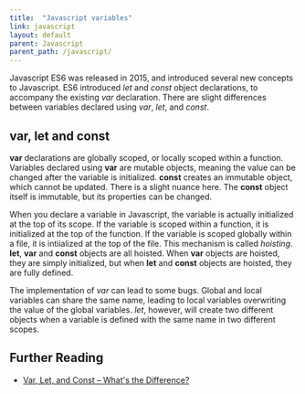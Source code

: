 ```yaml
---
title:  "Javascript variables"
link: javascript
layout: default
parent: Javascript
parent_path: /javascript/
---
```


Javascript ES6 was released in 2015, and introduced several new concepts to Javascript. ES6 introduced *let* and *const* object declarations, to accompany the existing *var* declaration. There are slight differences between variables declared using *var*, *let*, and *const*.

## var, let and const

**var** declarations are globally scoped, or locally scoped within a function. Variables declared using **var** are mutable objects, meaning the value can be changed after the variable is initialized. **const** creates an immutable object, which cannot be updated. There is a slight nuance here. The **const** object itself is immutable, but its properties can be changed.

When you declare a variable in Javascript, the variable is actually initialized at the top of its scope. If the variable is scoped within a function, it is initialized at the top of the function. If the variable is scoped globally within a file, it is intiialized at the top of the file. This mechanism is called *hoisting*. **let**, **var** and **const** objects are all hoisted. When **var** objects are hoisted, they are simply initialized, but when **let** and **const** objects are hoisted, they are fully defined.

The implementation of *var* can lead to some bugs. Global and local variables can share the same name, leading to local variables overwriting the value of the global variables. *let*, however, will create two different objects when a variable is defined with the same name in two different scopes.


## Further Reading

- [Var, Let, and Const – What's the Difference?](https://www.freecodecamp.org/news/var-let-and-const-whats-the-difference/#:~:text=var%20declarations%20are%20globally%20scoped%20or%20function%20scoped%20while%20let,be%20updated%20nor%20re%2Ddeclared.)